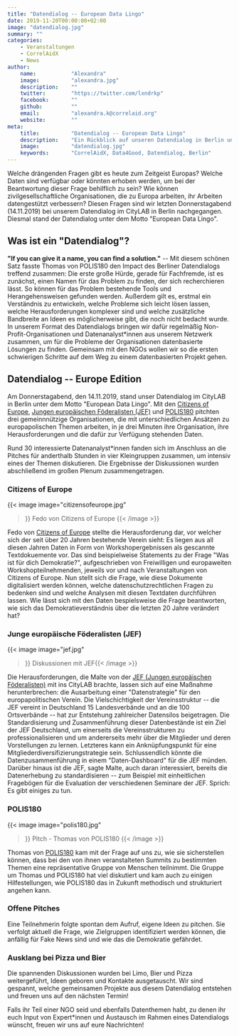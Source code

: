 ```yaml
---
title: "Datendialog -- European Data Lingo"
date: 2019-11-20T00:00:00+02:00
image: "datendialog.jpg"
summary: ""
categories:       
    - Veranstaltungen
    - CorrelAidX
    - News
author: 
    name:           "Alexandra"
    image:          "alexandra.jpg"
    description:    ""
    twitter:        "https://twitter.com/lxndrkp"
    facebook:       ""
    github:         ""
    email:          "alexandra.k@correlaid.org"
    website:        ""
meta:
    title:          "Datendialog -- European Data Lingo"
    description:    "Ein Rückblick auf unseren Datendialog in Berlin unter dem Motto 'European Data Lingo'"
    image:          "datendialog.jpg"
    keywords:       "CorrelAidX, Data4Good, Datendialog, Berlin"
---
```


Welche drängenden Fragen gibt es heute zum Zeitgeist Europas? Welche Daten sind verfügbar oder könnten erhoben werden, um bei der Beantwortung dieser Frage behilflich zu sein? Wie können zivilgesellschaftliche Organisationen, die zu Europa arbeiten, ihr Arbeiten datengestützt verbessern? Diesen Fragen sind wir letzten Donnerstagabend (14.11.2019) bei unserem Datendialog im CityLAB in Berlin nachgegangen. Diesmal stand der Datendialog unter dem Motto "European Data Lingo".
 
## Was ist ein "Datendialog"?

**"If you can give it a name, you can find a solution."** -- Mit diesem schönen Satz fasste Thomas von POLIS180 den Impact des Berliner Datendialogs treffend zusammen: Die erste große Hürde, gerade für Fachfremde, ist es zunächst, einen Namen für das Problem zu finden, der sich recherchieren lässt. So können für das Problem bestehende Tools und Herangehensweisen gefunden werden. Außerdem gilt es, erstmal ein Verständnis zu entwickeln, welche Probleme sich leicht lösen lassen, welche Herausforderungen komplexer sind und welche zusätzliche Bandbreite an Ideen es möglicherweise gibt, die noch nicht bedacht wurde. In unserem Format des Datendialogs bringen wir dafür regelmäßig Non-Profit-Organisationen und Datenanalyst\*innen aus unserem Netzwerk zusammen, um für die Probleme der Organisationen datenbasierte Lösungen zu finden. Gemeinsam mit den NGOs wollen wir so die ersten schwierigen Schritte auf dem Weg zu einem datenbasierten Projekt gehen.
  
## Datendialog -- Europe Edition
 
Am Donnerstagabend, den 14.11.2019, stand unser Datendialog im CityLAB in Berlin unter dem Motto "European Data Lingo". Mit den [Citizens of Europe](https://citizens-of-europe.eu/), [Jungen europäischen Föderalisten (JEF)](https://www.jef.de/) und [POLIS180](https://polis180.org/) pitchten drei gemeinnnützige Organisationen, die mit unterschiedlichen Ansätzen zu europapolischen Themen arbeiten, in je drei Minuten ihre Organisation, ihre Herausforderungen und die dafür zur Verfügung stehenden Daten. 
 
 Rund 30 interessierte Datenanalyst\*innen fanden sich im Anschluss an die Pitches für anderthalb Stunden in vier Kleingruppen zusammen, um intensiv eines der Themen diskutieren. Die Ergebnisse der Diskussionen wurden abschließend im großen Plenum zusammengetragen.
 

 
### Citizens of Europe

{{< image 
    image="citizensofeurope.jpg"
>}}
Fedo von Citizens of Europe
{{< /image >}}

Fedo von [Citizens of Europe](https://citizens-of-europe.eu/) stellte die Herausforderung dar, vor welcher sich der seit über 20 Jahren bestehende Verein sieht: Es liegen aus all diesen Jahren Daten in Form von Workshopergebnissen als gescannte Textdokuemente vor. Das sind beispielweise Statements zu der Frage "Was ist für dich Demokratie?", aufgeschrieben von Freiwilligen und europaweiten Workshopteilnehmenden, jeweils vor und nach Veranstaltungen von Citizens of Europe. Nun stellt sich die Frage, wie diese Dokumente digitalisiert werden können, welche datenschutzrechtlichen Fragen zu bedenken sind und welche Analysen mit diesen Textdaten durchführen lassen. Wie lässt sich mit den Daten bespielsweise die Frage beantworten, wie sich das Demokratieverständnis über die letzten 20 Jahre verändert hat?
   
### Junge europäische Föderalisten (JEF)


{{< image 
    image="jef.jpg"
>}}
Diskussionen mit JEF{{< /image >}}
 
Die Herausforderungen, die Malte von der [JEF (Jungen europäischen Föderalisten)](https://www.jef.de/) mit ins CityLAB brachte, lassen sich auf eine Maßnahme herunterbrechen: 
die Ausarbeitung einer "Datenstrategie" für den europapolitischen Verein. Die Vielschichtigkeit der Vereinsstruktur -- die JEF vereint in Deutschland 15 Landesverbände und an die 100 Ortsverbände -- hat zur Entstehung zahlreicher Datensilos beigetragen. Die Standardisierung und Zusammenführung dieser Datenbestände ist ein Ziel der JEF Deutschland, um einerseits die Vereinsstrukturen zu professionalisieren und um andererseits mehr über die Mitglieder und deren Vorstellungen zu lernen. Letzteres kann ein Anknüpfungspunkt für eine Mitgliederdiversifizierungstrategie sein. Schlussendlich könnte die Datenzusammenführung in einem "Daten-Dashboard" für die JEF münden. Darüber hinaus ist die JEF, sagte Malte, auch daran interessiert, bereits die Datenerhebung zu standardisieren -- zum Beispiel mit einheitlichen Fragebögen für die Evaluation der verschiedenen Seminare der JEF. Sprich: Es gibt einiges zu tun.
  
### POLIS180

{{< image 
    image="polis180.jpg"
>}}
Pitch - Thomas von POLIS180
{{< /image >}}

Thomas von [POLIS180](https://polis180.org/) kam mit der Frage auf uns zu, wie sie sicherstellen können, dass bei den von ihnen veranstalteten Summits zu bestimmten Themen eine repräsentative Gruppe von Menschen teilnimmt. 
Die Gruppe um Thomas und POLIS180 hat viel diskutiert und kam auch zu einigen Hilfestellungen, wie POLIS180 das in Zukunft methodisch und strukturiert angehen kann.
 
### Offene Pitches

Eine Teilnehmerin folgte spontan dem Aufruf, eigene Ideen zu pitchen. Sie verfolgt aktuell die Frage, wie Zielgruppen identifiziert werden können, die anfällig für Fake News sind und wie das die Demokratie gefährdet. 


### Ausklang bei Pizza und Bier

Die spannenden Diskussionen wurden bei Limo, Bier und Pizza weitergeführt, Ideen geboren und Kontakte ausgetauscht. Wir sind gespannt, welche gemeinsamen Projekte aus diesem Datendialog entstehen und freuen uns auf den nächsten Termin!

Falls ihr Teil einer NGO seid und ebenfalls Datenthemen habt, zu denen ihr euch Input von Expert*innen und Austausch im Rahmen eines Datendialogs wünscht, freuen wir uns auf eure Nachrichten!